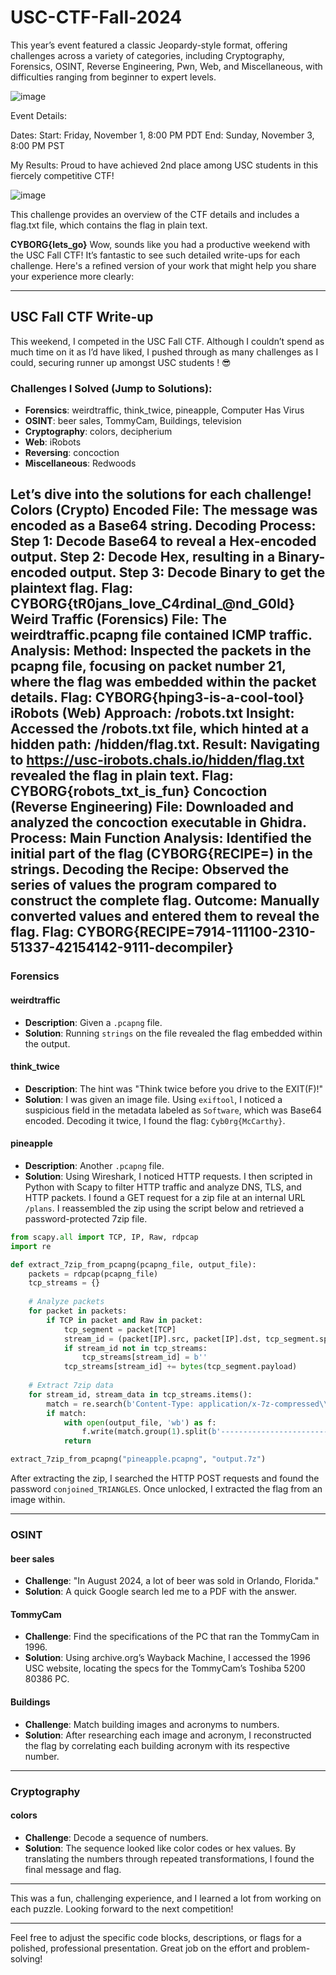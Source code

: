 # USC-CTF-Fall-2024

This year’s event featured a classic Jeopardy-style format, offering challenges across a variety of categories, including Cryptography, Forensics, OSINT, Reverse Engineering, Pwn, Web, and Miscellaneous, with difficulties ranging from beginner to expert levels. 

![image](https://github.com/user-attachments/assets/4376c0b1-0e67-40c0-b854-98cec2d68a58)
 
Event Details:

Dates:
Start: Friday, November 1, 8:00 PM PDT
End: Sunday, November 3, 8:00 PM PST

My Results: Proud to have achieved 2nd place among USC students in this fiercely competitive CTF!


![image](https://github.com/user-attachments/assets/b90a26a3-4d16-47d8-9ea1-3bf7bf2e5173)

This challenge provides an overview of the CTF details and includes a flag.txt file, which contains the flag in plain text.

**CYBORG{lets_go}**
 Wow, sounds like you had a productive weekend with the USC Fall CTF! It’s fantastic to see such detailed write-ups for each challenge. Here's a refined version of your work that might help you share your experience more clearly:

---

## USC Fall CTF Write-up

This weekend, I competed in the USC Fall CTF. Although I couldn’t spend as much time on it as I’d have liked, I pushed through as many challenges as I could, securing runner up amongst USC students ! 😎

### Challenges I Solved (Jump to Solutions):
- **Forensics**: weirdtraffic, think_twice, pineapple, Computer Has Virus
- **OSINT**: beer sales, TommyCam, Buildings, television
- **Cryptography**: colors, decipherium
- **Web**: iRobots
- **Reversing**: concoction
- **Miscellaneous**: Redwoods

Let’s dive into the solutions for each challenge!
 Colors (Crypto)
Encoded File: The message was encoded as a Base64 string.
Decoding Process:
Step 1: Decode Base64 to reveal a Hex-encoded output.
Step 2: Decode Hex, resulting in a Binary-encoded output.
Step 3: Decode Binary to get the plaintext flag.
Flag: CYBORG{tR0jans_love_C4rdinal_@nd_G0ld}
Weird Traffic (Forensics)
File: The weirdtraffic.pcapng file contained ICMP traffic.
Analysis:
Method: Inspected the packets in the pcapng file, focusing on packet number 21, where the flag was embedded within the packet details.
Flag: CYBORG{hping3-is-a-cool-tool}
iRobots (Web)
Approach:
/robots.txt Insight: Accessed the /robots.txt file, which hinted at a hidden path: /hidden/flag.txt.
Result: Navigating to https://usc-irobots.chals.io/hidden/flag.txt revealed the flag in plain text.
Flag: CYBORG{robots_txt_is_fun}
Concoction (Reverse Engineering)
File: Downloaded and analyzed the concoction executable in Ghidra.
Process:
Main Function Analysis: Identified the initial part of the flag (CYBORG{RECIPE=) in the strings.
Decoding the Recipe: Observed the series of values the program compared to construct the complete flag.
Outcome: Manually converted values and entered them to reveal the flag.
Flag: CYBORG{RECIPE=7914-111100-2310-51337-42154142-9111-decompiler}
---

### Forensics

#### **weirdtraffic**
- **Description**: Given a `.pcapng` file.
- **Solution**: Running `strings` on the file revealed the flag embedded within the output.

#### **think_twice**
- **Description**: The hint was "Think twice before you drive to the EXIT(F)!"
- **Solution**: I was given an image file. Using `exiftool`, I noticed a suspicious field in the metadata labeled as `Software`, which was Base64 encoded. Decoding it twice, I found the flag: `Cyb0rg{McCarthy}`.

#### **pineapple**
- **Description**: Another `.pcapng` file.
- **Solution**: Using Wireshark, I noticed HTTP requests. I then scripted in Python with Scapy to filter HTTP traffic and analyze DNS, TLS, and HTTP packets. I found a GET request for a zip file at an internal URL `/plans`. I reassembled the zip using the script below and retrieved a password-protected 7zip file.

```python
from scapy.all import TCP, IP, Raw, rdpcap
import re

def extract_7zip_from_pcapng(pcapng_file, output_file):
    packets = rdpcap(pcapng_file)
    tcp_streams = {}
    
    # Analyze packets
    for packet in packets:
        if TCP in packet and Raw in packet:
            tcp_segment = packet[TCP]
            stream_id = (packet[IP].src, packet[IP].dst, tcp_segment.sport, tcp_segment.dport)
            if stream_id not in tcp_streams:
                tcp_streams[stream_id] = b''
            tcp_streams[stream_id] += bytes(tcp_segment.payload)
            
    # Extract 7zip data
    for stream_id, stream_data in tcp_streams.items():
        match = re.search(b'Content-Type: application/x-7z-compressed\\r\\n\\r\\n(7z\\xBC\\xAF\\x27\\x1C.*)', stream_data, re.DOTALL)
        if match:
            with open(output_file, 'wb') as f:
                f.write(match.group(1).split(b'-----------------------------')[0])
            return

extract_7zip_from_pcapng("pineapple.pcapng", "output.7z")
```

After extracting the zip, I searched the HTTP POST requests and found the password `conjoined_TRIANGLES`. Once unlocked, I extracted the flag from an image within.

---

### OSINT

#### **beer sales**
- **Challenge**: "In August 2024, a lot of beer was sold in Orlando, Florida."
- **Solution**: A quick Google search led me to a PDF with the answer.

#### **TommyCam**
- **Challenge**: Find the specifications of the PC that ran the TommyCam in 1996.
- **Solution**: Using archive.org’s Wayback Machine, I accessed the 1996 USC website, locating the specs for the TommyCam’s Toshiba 5200 80386 PC.

#### **Buildings**
- **Challenge**: Match building images and acronyms to numbers.
- **Solution**: After researching each image and acronym, I reconstructed the flag by correlating each building acronym with its respective number.

---

### Cryptography

#### **colors**
- **Challenge**: Decode a sequence of numbers.
- **Solution**: The sequence looked like color codes or hex values. By translating the numbers through repeated transformations, I found the final message and flag.

---

This was a fun, challenging experience, and I learned a lot from working on each puzzle. Looking forward to the next competition! 

---

Feel free to adjust the specific code blocks, descriptions, or flags for a polished, professional presentation. Great job on the effort and problem-solving!
